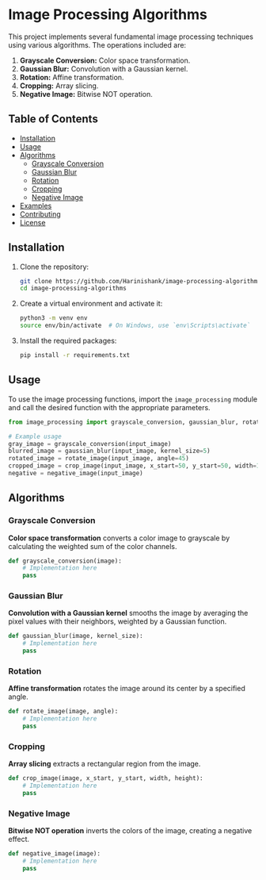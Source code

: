 # Image Processing Algorithms
This project implements several fundamental image processing techniques using various algorithms. The operations included are:

1. **Grayscale Conversion:** Color space transformation.
2. **Gaussian Blur:** Convolution with a Gaussian kernel.
3. **Rotation:** Affine transformation.
4. **Cropping:** Array slicing.
5. **Negative Image:** Bitwise NOT operation.

## Table of Contents

- [Installation](#installation)
- [Usage](#usage)
- [Algorithms](#algorithms)
  - [Grayscale Conversion](#grayscale-conversion)
  - [Gaussian Blur](#gaussian-blur)
  - [Rotation](#rotation)
  - [Cropping](#cropping)
  - [Negative Image](#negative-image)
- [Examples](#examples)
- [Contributing](#contributing)
- [License](#license)

## Installation

1. Clone the repository:
    ```bash
    git clone https://github.com/Harinishank/image-processing-algorithms.git
    cd image-processing-algorithms
    ```

2. Create a virtual environment and activate it:
    ```bash
    python3 -m venv env
    source env/bin/activate  # On Windows, use `env\Scripts\activate`
    ```

3. Install the required packages:
    ```bash
    pip install -r requirements.txt
    ```

## Usage

To use the image processing functions, import the `image_processing` module and call the desired function with the appropriate parameters.

```python
from image_processing import grayscale_conversion, gaussian_blur, rotate_image, crop_image, negative_image

# Example usage
gray_image = grayscale_conversion(input_image)
blurred_image = gaussian_blur(input_image, kernel_size=5)
rotated_image = rotate_image(input_image, angle=45)
cropped_image = crop_image(input_image, x_start=50, y_start=50, width=100, height=100)
negative = negative_image(input_image)
```

## Algorithms

### Grayscale Conversion

**Color space transformation** converts a color image to grayscale by calculating the weighted sum of the color channels.

```python
def grayscale_conversion(image):
    # Implementation here
    pass
```

### Gaussian Blur

**Convolution with a Gaussian kernel** smooths the image by averaging the pixel values with their neighbors, weighted by a Gaussian function.

```python
def gaussian_blur(image, kernel_size):
    # Implementation here
    pass
```

### Rotation

**Affine transformation** rotates the image around its center by a specified angle.

```python
def rotate_image(image, angle):
    # Implementation here
    pass
```

### Cropping

**Array slicing** extracts a rectangular region from the image.

```python
def crop_image(image, x_start, y_start, width, height):
    # Implementation here
    pass
```

### Negative Image

**Bitwise NOT operation** inverts the colors of the image, creating a negative effect.

```python
def negative_image(image):
    # Implementation here
    pass
